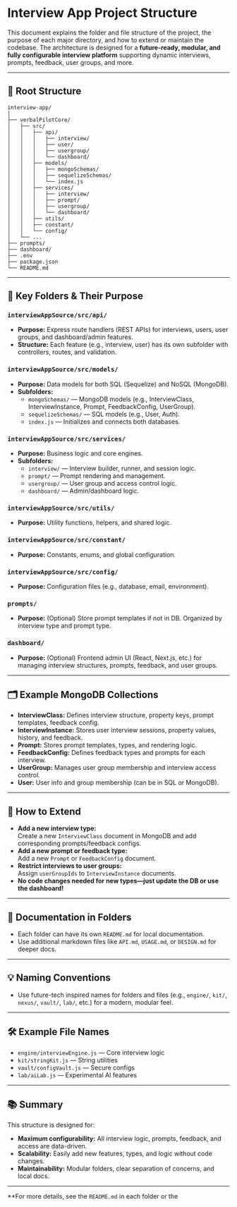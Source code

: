 # Interview App Project Structure

This document explains the folder and file structure of the project, the purpose of each major directory, and how to extend or maintain the codebase. The architecture is designed for a **future-ready, modular, and fully configurable interview platform** supporting dynamic interviews, prompts, feedback, user groups, and more.

---

## 📁 Root Structure

```
interview-app/
│
├── verbalPilotCore/
│   ├── src/
│   │   ├── api/
│   │   │   ├── interview/
│   │   │   ├── user/
│   │   │   ├── usergroup/
│   │   │   └── dashboard/
│   │   ├── models/
│   │   │   ├── mongoSchemas/
│   │   │   ├── sequelizeSchemas/
│   │   │   └── index.js
│   │   ├── services/
│   │   │   ├── interview/
│   │   │   ├── prompt/
│   │   │   ├── usergroup/
│   │   │   └── dashboard/
│   │   ├── utils/
│   │   ├── constant/
│   │   └── config/
│   └── ...
├── prompts/
├── dashboard/
├── .env
├── package.json
└── README.md
```

---

## 📂 Key Folders & Their Purpose

### `interviewAppSource/src/api/`
- **Purpose:** Express route handlers (REST APIs) for interviews, users, user groups, and dashboard/admin features.
- **Structure:** Each feature (e.g., interview, user) has its own subfolder with controllers, routes, and validation.

### `interviewAppSource/src/models/`
- **Purpose:** Data models for both SQL (Sequelize) and NoSQL (MongoDB).
- **Subfolders:**
  - `mongoSchemas/` — MongoDB models (e.g., InterviewClass, InterviewInstance, Prompt, FeedbackConfig, UserGroup).
  - `sequelizeSchemas/` — SQL models (e.g., User, Auth).
  - `index.js` — Initializes and connects both databases.

### `interviewAppSource/src/services/`
- **Purpose:** Business logic and core engines.
- **Subfolders:**
  - `interview/` — Interview builder, runner, and session logic.
  - `prompt/` — Prompt rendering and management.
  - `usergroup/` — User group and access control logic.
  - `dashboard/` — Admin/dashboard logic.

### `interviewAppSource/src/utils/`
- **Purpose:** Utility functions, helpers, and shared logic.

### `interviewAppSource/src/constant/`
- **Purpose:** Constants, enums, and global configuration.

### `interviewAppSource/src/config/`
- **Purpose:** Configuration files (e.g., database, email, environment).

### `prompts/`
- **Purpose:** (Optional) Store prompt templates if not in DB. Organized by interview type and prompt type.

### `dashboard/`
- **Purpose:** (Optional) Frontend admin UI (React, Next.js, etc.) for managing interview structures, prompts, feedback, and user groups.

---

## 🗂️ Example MongoDB Collections

- **InterviewClass:** Defines interview structure, property keys, prompt templates, feedback config.
- **InterviewInstance:** Stores user interview sessions, property values, history, and feedback.
- **Prompt:** Stores prompt templates, types, and rendering logic.
- **FeedbackConfig:** Defines feedback types and prompts for each interview.
- **UserGroup:** Manages user group membership and interview access control.
- **User:** User info and group membership (can be in SQL or MongoDB).

---

## 🚀 How to Extend

- **Add a new interview type:**  
  Create a new `InterviewClass` document in MongoDB and add corresponding prompts/feedback configs.
- **Add a new prompt or feedback type:**  
  Add a new `Prompt` or `FeedbackConfig` document.
- **Restrict interviews to user groups:**  
  Assign `userGroupIds` to `InterviewInstance` documents.
- **No code changes needed for new types—just update the DB or use the dashboard!**

---

## 📝 Documentation in Folders

- Each folder can have its own `README.md` for local documentation.
- Use additional markdown files like `API.md`, `USAGE.md`, or `DESIGN.md` for deeper docs.

---

## 💡 Naming Conventions

- Use future-tech inspired names for folders and files (e.g., `engine/`, `kit/`, `nexus/`, `vault/`, `lab/`, etc.) for a modern, modular feel.

---

## 🛠️ Example File Names

- `engine/interviewEngine.js` — Core interview logic
- `kit/stringKit.js` — String utilities
- `vault/configVault.js` — Secure configs
- `lab/aiLab.js` — Experimental AI features

---

## 📚 Summary

This structure is designed for:
- **Maximum configurability:** All interview logic, prompts, feedback, and access are data-driven.
- **Scalability:** Easily add new features, types, and logic without code changes.
- **Maintainability:** Modular folders, clear separation of concerns, and local docs.

---

**For more details, see the `README.md` in each folder or the